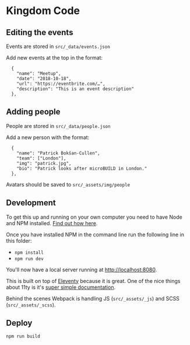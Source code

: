 # Kingdom Code

## Editing the events

Events are stored in `src/_data/events.json`

Add new events at the top in the format:

```
  {
    "name": "Meetup",
    "date": "2018-10-18",
    "url": "https://eventbrite.com/…",
    "description": "This is an event description"
  },
```

## Adding people

People are stored in `src/_data/people.json`

Add a new person with the format:

```
  {
    "name": "Patrick Bokšan-Cullen",
    "team": ["London"],
    "img": "patrick.jpg",
    "bio": "Patrick looks after microBUILD in London."
  },
```

Avatars should be saved to `src/_assets/img/people`

## Development

To get this up and running on your own computer you need to have Node and NPM installed. [Find out how here](https://www.npmjs.com/get-npm).

Once you have installed NPM in the command line run the following line in this folder:

- `npm install`
- `npm run dev`

You'll now have a local server running at [http://localhost:8080](http://localhost:8080).

This is built on top of [Eleventy](https://www.11ty.io) because it is great. One of the nice things about 11ty is it's [super simple documentation](https://www.11ty.io/docs/).

Behind the scenes Webpack is handling JS (`src/_assets/_js`) and SCSS (`src/_assets/_scss`).

## Deploy

`npm run build`
